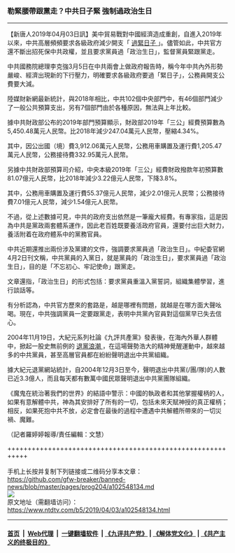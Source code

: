 ### 勒緊腰帶跟黨走？中共日子緊 強制過政治生日
------------------------

<div class="post_content" itemprop="articleBody">
 <p>
  【新唐人2019年04月03日訊】美中貿易戰對中國經濟造成重創，自進入2019年以來，中共高層頻頻要求各級政府減少開支「
  <a href="https://www.ntdtv.com/b5/過緊日子.htm">
   過緊日子
  </a>
  」。儘管如此，中共官方還不斷出招死保中共政權，並且要求黨員過「政治生日」，監督黨員緊跟黨走。
 </p>
 <p>
  中共國務院總理李克強3月5日在中共兩會上做政府報告時，稱今年中共內外形勢嚴峻、經濟出現新的下行壓力，明確要求各級政府要過「緊日子」，公務員開支公費要大減。
 </p>
 <p>
  陸媒財新網最新統計，與2018年相比，中共102個中央部門中，有46個部門減少了一般公共預算支出，另有7個部門由於各種原因，無法與上年比較。
 </p>
 <p>
  據中共財政部公布的2019年部門預算顯示，財政部2019年「三公」經費預算數為5,450.48萬元人民幣。比2018年減少247.04萬元人民幣，壓縮4.34%。
 </p>
 <p>
  其中，因公出國（境）費3,912.06萬元人民幣，公務用車購置及運行費1,205.47萬元人民幣，公務接待費332.95萬元人民幣。
 </p>
 <p>
  另據中共財政部預算司介紹，中央本級2019年「三公」經費財政撥款年初預算數81.07億元人民幣，比2018年減少3.22億元人民幣，下降3.8%。
 </p>
 <p>
  其中，公務用車購置及運行費55.37億元人民幣，減少2.01億元人民幣；公務接待費7.01億元人民幣，減少1.54億元人民幣。
 </p>
 <p>
  不過，從上述數據可見，中共的政府支出依然是一筆龐大經費。有專家指，這是因為中共是黨政兩套體系運作，因此老百姓既要養活政府官員，還要付出巨大財力，養活附着在政府體系中的黨務官員。
 </p>
 <p>
  中共近期還推出兩份涉及黨建的文件，強調要求黨員過「政治生日」。中紀委官網4月2日刊文稱，中共黨員的入黨日，就是黨員的「政治生日」，要求黨員過「政治生日」，目的是「不忘初心、牢記使命」跟黨走。
 </p>
 <p>
  文章還指，「政治生日」的形式包括：要求黨員重溫入黨誓詞，組織集體學習，進行談話等。
 </p>
 <p>
  有分析認為，中共官方歷來的套路是，越是哪裡有問題，就越是在哪方面大聲吆喝。現在，中共強調黨員一定要跟黨走，表明中共黨內官員對這個黨早已失去信心。
 </p>
 <p>
  2004年11月19日，大紀元系列社論《九評共產黨》發表後，在海內外華人群體中，掀起一股史無前例的
  <a href="https://www.ntdtv.com/b5/退黨浪潮.htm">
   退黨浪潮
  </a>
  ，在這場聲勢浩大的精神覺醒運動中，越來越多的中共黨員，甚至高層官員都在紛紛聲明退出中共黨組織。
 </p>
 <p>
  據大紀元退黨網站統計，自2004年12月3日至今，聲明退出中共黨(/團/隊)的人數已近3.3億人，而且每天都有數萬中國民眾聲明退出中共黨團隊組織。
 </p>
 <p>
  《魔鬼在統治著我們的世界》的結語中警示：中國的執政者和其他掌握權柄的人，如果有意解體中共，神為其安排好了所有的一切，包括未來天賦神授的真正權柄；相反，如果死抱中共不放，必定會在最後的過程中遭遇中共解體所帶來的一切災禍、魔難。
 </p>
 <p>
  （記者羅婷婷報導/責任編輯：文慧）
 </p>
 <div class="single_ad">
 </div>
</div>

+++++++++++++++++++++++++++++++++++++++++++++++++++++++++++<br/><br/>
手机上长按并复制下列链接或二维码分享本文章：<br/>
https://github.com/gfw-breaker/banned-news/blob/master/pages/prog204/a102548134.md <br/>
<a href='https://github.com/gfw-breaker/banned-news/blob/master/pages/prog204/a102548134.md'><img src='https://github.com/gfw-breaker/banned-news/blob/master/pages/prog204/a102548134.md.png'/></a> <br/>
原文地址（需翻墙访问）：https://www.ntdtv.com/b5/2019/04/03/a102548134.html


------------------------
#### [首页](https://github.com/gfw-breaker/banned-news/blob/master/README.md) &nbsp;|&nbsp; [Web代理](https://github.com/labour-camp/helloworld) &nbsp;|&nbsp; [一键翻墙软件](https://github.com/gfw-breaker/nogfw/blob/master/README.md) &nbsp;| [《九评共产党》](https://github.com/gfw-breaker/9ping.md/blob/master/README.md#九评之一评共产党是什么) | [《解体党文化》](https://github.com/gfw-breaker/jtdwh.md/blob/master/README.md) | [《共产主义的终极目的》](https://github.com/gfw-breaker/gczydzjmd.md/blob/master/README.md)

